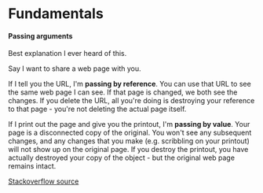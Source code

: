 # Fundamentals

#### Passing arguments

Best explanation I ever heard of this.

Say I want to share a web page with you.

If I tell you the URL, I'm **passing by reference**. You can use that URL to see the same web page I can see. If that page is changed, we both see the changes. If you delete the URL, all you're doing is destroying your reference to that page - you're not deleting the actual page itself.

If I print out the page and give you the printout, I'm **passing by value**. Your page is a disconnected copy of the original. You won't see any subsequent changes, and any changes that you make (e.g. scribbling on your printout) will not show up on the original page. If you destroy the printout, you have actually destroyed your copy of the object - but the original web page remains intact.

[Stackoverflow source](http://stackoverflow.com/questions/373419/whats-the-difference-between-passing-by-reference-vs-passing-by-value)